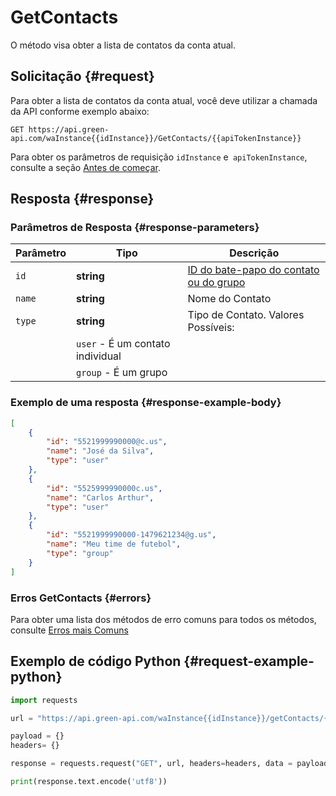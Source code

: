 # GetContacts

O método visa obter a lista de contatos da conta atual.

## Solicitação {#request}

Para obter a lista de contatos da conta atual, você deve utilizar a chamada da API conforme exemplo abaixo:
```
GET https://api.green-api.com/waInstance{{idInstance}}/GetContacts/{{apiTokenInstance}}
```

Para obter os parâmetros de requisição `idInstance` e` apiTokenInstance`, consulte a seção [Antes de começar](../../before-start.md#params).

## Resposta {#response}


### Parâmetros de Resposta {#response-parameters}

Parâmetro | Tipo | Descrição
----- | ----- | ----- 
`id` | **string** | [ID do bate-papo do contato ou do grupo](../chat-id.md)
`name` | **string** | Nome do Contato
`type` | **string** | Tipo de Contato. Valores Possíveis:
||`user` - É um contato individual
||`group` - É um grupo


### Exemplo de uma resposta {#response-example-body}

```json
[
    {
        "id": "5521999990000@c.us",
        "name": "José da Silva",
        "type": "user"
    },
    {
        "id": "5525999990000c.us",
        "name": "Carlos Arthur",
        "type": "user"
    },
    {
        "id": "5521999990000-1479621234@g.us",
        "name": "Meu time de futebol",
        "type": "group"
    }
]
```

### Erros GetContacts {#errors}

Para obter uma lista dos métodos de erro comuns para todos os métodos, consulte [Erros mais Comuns](../common-errors.md)

## Exemplo de código Python  {#request-example-python}

```python
import requests

url = "https://api.green-api.com/waInstance{{idInstance}}/getContacts/{{apiTokenInstance}}"

payload = {}
headers= {}

response = requests.request("GET", url, headers=headers, data = payload)

print(response.text.encode('utf8'))
```